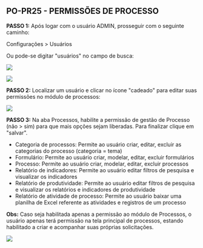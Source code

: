 ## PO-PR25 - PERMISSÕES DE PROCESSO

**PASSO 1:** Após logar com o usuário ADMIN, prosseguir com o seguinte caminho:

Configurações > Usuários

Ou pode-se digitar "usuários" no campo de busca:

![]([PATH_IMG]/mp-po-pr25-01.png)

![]([PATH_IMG]/mp-po-pr25-02.png)

**PASSO 2:** Localizar um usuário e clicar no ícone "cadeado" para editar suas permissões no módulo de processos:

![]([PATH_IMG]/mp-po-pr25-03.png)

**PASSO 3:** Na aba Processos, habilite a permissão de gestão de Processo (não > sim) para que mais opções sejam liberadas. Para finalizar clique em "salvar".

* Categoria de processos: Permite ao usuário criar, editar, excluir as categorias do processo (categoria = tema)
* Formulário: Permite ao usuário criar, modelar, editar, excluir formulários
* Processo: Permite ao usuário criar, modelar, editar, excluir processos
* Relatório de indicadores: Permite ao usuário editar filtros de pesquisa e visualizar os indicadores
* Relatório de produtividade: Permite ao usuário editar filtros de pesquisa e visualizar os relatórios e indicadores de produtividade
* Relatório de atividade de processo: Permite ao usuário baixar uma planilha de Excel referente as atividades e registros de um processo

**Obs:** Caso seja habilitada apenas a permissão ao módulo de Processos, o usuário apenas terá permissão na tela principal de processos, estando habilitado a criar e acompanhar suas próprias solicitações.

![]([PATH_IMG]/mp-po-pr25-04.png)